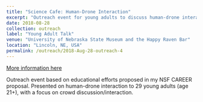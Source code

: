 ```yaml
---
title: "Science Cafe: Human-Drone Interaction"
excerpt: "Outreach event for young adults to discuss human-drone interactions."
date: 2018-08-28
collection: outreach
label: "Young Adult Talk"
venue: "University of Nebraska State Museum and the Happy Raven Bar"
location: "Lincoln, NE, USA"
permalink: /outreach/2018-Aug-28-outreach-4
---
```


[More information here](https://newsroom.unl.edu/announce/cse/8380/47860)

Outreach event based on educational efforts proposed in my NSF CAREER proposal. Presented on human-drone interaction to 29 young adults (age 21+), with a focus on crowd discussion/interaction. 

